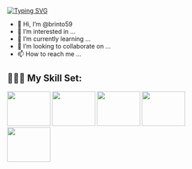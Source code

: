 [![Typing SVG](https://readme-typing-svg.demolab.com?font=Silkscreen&size=30&pause=1000&color=34A73A&background=000000FA&center=true&vCenter=true&width=1000&height=300&lines=Hi%2C+I'm+Basob+Paul;A+Frontend+Developer+%F0%9F%91%BE)](https://git.io/typing-svg)
- 👋 Hi, I’m @brinto59
- 👀 I’m interested in ...
- 🌱 I’m currently learning ...
- 💞️ I’m looking to collaborate on ...
- 📫 How to reach me ...
## 🤹🏻‍♂️ My Skill Set:



 <p float="left">
  <!---
<img src ="https://res.cloudinary.com/practicaldev/image/fetch/s--xVCufn18--/c_limit%2Cf_auto%2Cfl_progressive%2Cq_66%2Cw_880/https://dev-to-uploads.s3.amazonaws.com/uploads/articles/5nnkrcc3kixypm642opg.gif" width="100" height="80">
--->
  <img src ="https://i.pinimg.com/originals/ca/00/60/ca0060f3414e6e20b75983acddafad53.gif"width="100" height="80">
  <img src="https://media.giphy.com/media/ln7z2eWriiQAllfVcn/giphy.gif" width="100" height="80">
  <img src="https://res.cloudinary.com/practicaldev/image/fetch/s--MF5Cp2yD--/c_limit%2Cf_auto%2Cfl_progressive%2Cq_66%2Cw_880/https://dev-to-uploads.s3.amazonaws.com/i/nyj855ggghu7rcc6ib7c.gif" width="100" height="80">
  <img src="https://cdn.dribbble.com/users/783/screenshots/104300/shot_1295820312.gif" width="100" height="80">
  <img src="https://www.desarrollolibre.net/public/images/example//css/carrusel/carrusel-cubo-animado.gif" width="100" height="80">
</p>

<!---
brinto59/brinto59 is a ✨ special ✨ repository because its `README.md` (this file) appears on your GitHub profile.
You can click the Preview link to take a look at your changes.
--->